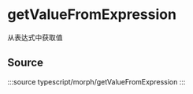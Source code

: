 # getValueFromExpression

从表达式中获取值


## Source

:::source
typescript/morph/getValueFromExpression
:::
